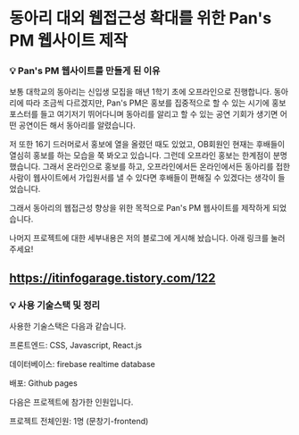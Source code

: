 # 동아리 대외 웹접근성 확대를 위한 Pan's PM 웹사이트 제작

### 💡 Pan's PM 웹사이트를 만들게 된 이유
 
보통 대학교의 동아리는 신입생 모집을 매년 1학기 초에 오프라인으로 진행합니다. 동아리에 따라 조금씩 다르겠지만, Pan's PM은 홍보를 집중적으로 할 수 있는 시기에 홍보포스터를 들고 여기저기 뛰어다니며 동아리를 알리고 할 수 있는 공연 기회가 생기면 어떤 공연이든 해서 동아리를 알렸습니다. 

저 또한 16기 드러머로서 홍보에 열을 올렸던 때도 있었고, OB회원인 현재는 후배들이 열심히 홍보를 하는 모습을 쭉 봐오고 있습니다. 그런데 오프라인 홍보는 한계점이 분명했습니다. 그래서 온라인으로 홍보를 하고, 오프라인에서든 온라인에서든 동아리를 접한 사람이 웹사이트에서 가입원서를 낼 수 있다면 후배들이 편해질 수 있겠다는 생각이 들었습니다.

그래서 동아리의 웹접근성 향상을 위한 목적으로 Pan's PM 웹사이트를 제작하게 되었습니다.

나머지 프로젝트에 대한 세부내용은 저의 블로그에 게시해 놨습니다. 아래 링크를 눌러주세요!

## https://itinfogarage.tistory.com/122

### 💡 사용 기술스택 및 정리

사용한 기술스택은 다음과 같습니다.

프론트엔드: CSS, Javascript, React.js

데이터베이스: firebase realtime database

배포: Github pages

다음은 프로젝트에 참가한 인원입니다.

프로젝트 전체인원: 1명 (문창기-frontend)
